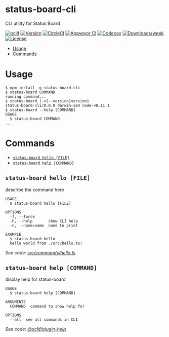 status-board-cli
================

CLI utility for Status Board

[![oclif](https://img.shields.io/badge/cli-oclif-brightgreen.svg)](https://oclif.io)
[![Version](https://img.shields.io/npm/v/status-board-cli.svg)](https://npmjs.org/package/status-board-cli)
[![CircleCI](https://circleci.com/gh/jameswlane/status-board-cli/tree/master.svg?style=shield)](https://circleci.com/gh/jameswlane/status-board-cli/tree/master)
[![Appveyor CI](https://ci.appveyor.com/api/projects/status/github/jameswlane/status-board-cli?branch=master&svg=true)](https://ci.appveyor.com/project/jameswlane/status-board-cli/branch/master)
[![Codecov](https://codecov.io/gh/jameswlane/status-board-cli/branch/master/graph/badge.svg)](https://codecov.io/gh/jameswlane/status-board-cli)
[![Downloads/week](https://img.shields.io/npm/dw/status-board-cli.svg)](https://npmjs.org/package/status-board-cli)
[![License](https://img.shields.io/npm/l/status-board-cli.svg)](https://github.com/jameswlane/status-board-cli/blob/master/package.json)

<!-- toc -->
* [Usage](#usage)
* [Commands](#commands)
<!-- tocstop -->
# Usage
<!-- usage -->
```sh-session
$ npm install -g status-board-cli
$ status-board COMMAND
running command...
$ status-board (-v|--version|version)
status-board-cli/0.0.0 darwin-x64 node-v8.11.1
$ status-board --help [COMMAND]
USAGE
  $ status-board COMMAND
...
```
<!-- usagestop -->
# Commands
<!-- commands -->
* [`status-board hello [FILE]`](#status-board-hello-file)
* [`status-board help [COMMAND]`](#status-board-help-command)

## `status-board hello [FILE]`

describe the command here

```
USAGE
  $ status-board hello [FILE]

OPTIONS
  -f, --force
  -h, --help       show CLI help
  -n, --name=name  name to print

EXAMPLE
  $ status-board hello
  hello world from ./src/hello.ts!
```

_See code: [src/commands/hello.ts](https://github.com/jameswlane/status-board-cli/blob/v0.0.0/src/commands/hello.ts)_

## `status-board help [COMMAND]`

display help for status-board

```
USAGE
  $ status-board help [COMMAND]

ARGUMENTS
  COMMAND  command to show help for

OPTIONS
  --all  see all commands in CLI
```

_See code: [@oclif/plugin-help](https://github.com/oclif/plugin-help/blob/v2.1.3/src/commands/help.ts)_
<!-- commandsstop -->
